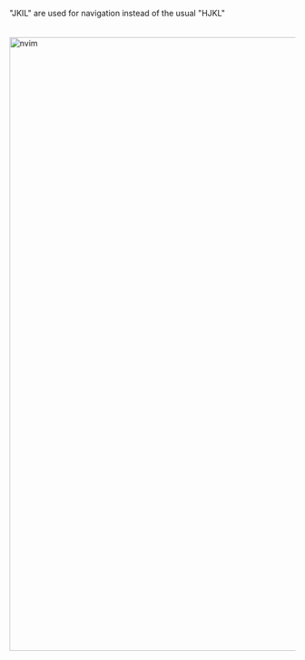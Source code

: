"JKIL" are used for navigation instead of the usual "HJKL"
<br>
<br>
<br>
<img width="1920" height="1080" alt="nvim" src="https://github.com/user-attachments/assets/07c89a42-b179-4248-a2bd-75b41c3189ad" />
